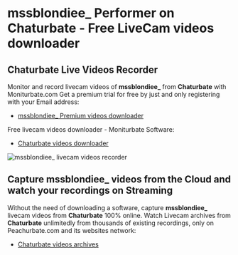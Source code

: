 # mssblondiee_ Performer on Chaturbate - Free LiveCam videos downloader

## Chaturbate Live Videos Recorder

Monitor and record livecam videos of **mssblondiee_** from **Chaturbate** with Moniturbate.com
Get a premium trial for free by just and only registering with your Email address:
* [mssblondiee_ Premium videos downloader](https://moniturbate.com/request-demo-licence-key.html)

Free livecam videos downloader - Moniturbate Software:
* [Chaturbate videos downloader](https://moniturbate.com/moniturbate-download-software.html)

![mssblondiee_ livecam videos recorder](https://peachurnet.com/templates/moniturbate-software.png)


## Capture mssblondiee_ videos from the Cloud and watch your recordings on Streaming

Without the need of downloading a software, capture **mssblondiee_** livecam videos from **Chaturbate** 100% online.
Watch Livecam archives from **Chaturbate** unlimitedly from thousands of existing recordings, only on Peachurbate.com and its websites network:
* [Chaturbate videos archives](https://peachurnet.com/)